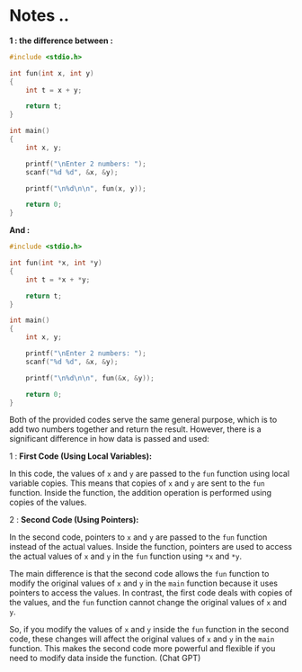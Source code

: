 # Notes ..

**1 : the difference between :**

```c
#include <stdio.h>

int fun(int x, int y)
{
    int t = x + y;

    return t;
}

int main()
{
    int x, y;

    printf("\nEnter 2 numbers: ");
    scanf("%d %d", &x, &y);

    printf("\n%d\n\n", fun(x, y));

    return 0;
}
```

**And :**

```c
#include <stdio.h>

int fun(int *x, int *y)
{
    int t = *x + *y;

    return t;
}

int main()
{
    int x, y;

    printf("\nEnter 2 numbers: ");
    scanf("%d %d", &x, &y);

    printf("\n%d\n\n", fun(&x, &y));

    return 0;
}
```

Both of the provided codes serve the same general purpose, which is to add two numbers together and return the result. However, there is a significant difference in how data is passed and used:

1 : **First Code (Using Local Variables):**

In this code, the values of `x` and `y` are passed to the `fun` function using local variable copies. This means that copies of `x` and `y` are sent to the `fun` function. Inside the function, the addition operation is performed using copies of the values.

2 : **Second Code (Using Pointers):**

In the second code, pointers to `x` and `y` are passed to the `fun` function instead of the actual values. Inside the function, pointers are used to access the actual values of `x` and `y` in the `fun` function using `*x` and `*y`.

The main difference is that the second code allows the `fun` function to modify the original values of `x` and `y` in the `main` function because it uses pointers to access the values. In contrast, the first code deals with copies of the values, and the `fun` function cannot change the original values of `x` and `y`.

So, if you modify the values of `x` and `y` inside the `fun` function in the second code, these changes will affect the original values of `x` and `y` in the `main` function. This makes the second code more powerful and flexible if you need to modify data inside the function. (Chat GPT)
